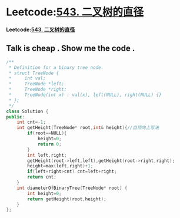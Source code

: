 # Leetcode:[543. 二叉树的直径](https://leetcode-cn.com/problems/diameter-of-binary-tree/)

**Leetcode:[543. 二叉树的直径](https://leetcode-cn.com/problems/diameter-of-binary-tree/)**

## Talk is cheap . Show me the code .

```c++
/**
 * Definition for a binary tree node.
 * struct TreeNode {
 *     int val;
 *     TreeNode *left;
 *     TreeNode *right;
 *     TreeNode(int x) : val(x), left(NULL), right(NULL) {}
 * };
 */
class Solution {
public:
    int cnt=-1;
    int getHeight(TreeNode* root,int& height){//自顶向上写法
        if(root==NULL){
            height=0;
            return 0;
        } 
        int left,right;
        getHeight(root->left,left),getHeight(root->right,right);
        height=max(left,right)+1;
        if(left+right>cnt) cnt=left+right;
        return cnt;
    }
    int diameterOfBinaryTree(TreeNode* root) {
        int height=0;
        return getHeight(root,height);
    }
};
```

